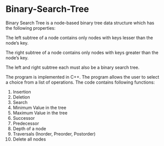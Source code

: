 # Binary-Search-Tree

Binary Search Tree is a node-based binary tree data structure which has the following properties:

The left subtree of a node contains only nodes with keys lesser than the node’s key.
  
The right subtree of a node contains only nodes with keys greater than the node’s key.
  
The left and right subtree each must also be a binary search tree.


The program is implemented in C++. The program allows the user to select a choice from a list of operations. The code contains following functions:

  1. Insertion
  2. Deletion
  3. Search
  4. Minimum Value in the tree
  5. Maximum Value in the tree
  6. Successor
  7. Predecessor
  8. Depth of a node
  9. Traversals (Inorder, Preorder, Postorder)
  10. Delete all nodes
  
